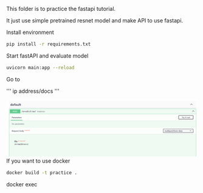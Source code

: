This folder is to practice the fastapi tutorial.

It just use simple pretrained resnet model and make API to use fastapi.


Install environment

```bash
pip install -r requirements.txt
```

Start fastAPI and evaluate model 

```bash
uvicorn main:app --reload 
```

Go to 

'''
ip address/docs 
'''

<img src ='./docs/example.png'>
If you want to use docker 

```bash
docker build -t practice .
```

docker exec
